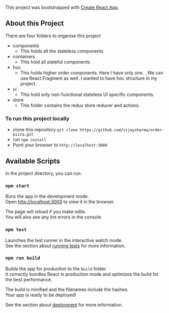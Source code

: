 This project was bootstrapped with [Create React App](https://github.com/facebook/create-react-app).

## About this Project

There are four folders to organise this project
* components
    * This holds all the stateless components
* containers
    * This hold all stateful components
* hoc
    * This holds higher order components. Here I have only one. <Aux />. We can use React.Fragment as well. I wanted to have hoc structure in my project.
* ui
    * This hold only non-functional stateless UI specific components.
* store
    * This folder contains the redux store reducer and actions.

### To run this project locally
* clone this repository `git clone https://github.com/vijaysharma/order-pizza.git`
* run `npm install`
* Point your browser to `http://localhost:3000`
## Available Scripts

In the project directory, you can run:

### `npm start`

Runs the app in the development mode.<br />
Open [http://localhost:3000](http://localhost:3000) to view it in the browser.

The page will reload if you make edits.<br />
You will also see any lint errors in the console.

### `npm test`

Launches the test runner in the interactive watch mode.<br />
See the section about [running tests](https://facebook.github.io/create-react-app/docs/running-tests) for more information.

### `npm run build`

Builds the app for production to the `build` folder.<br />
It correctly bundles React in production mode and optimizes the build for the best performance.

The build is minified and the filenames include the hashes.<br />
Your app is ready to be deployed!

See the section about [deployment](https://facebook.github.io/create-react-app/docs/deployment) for more information.
